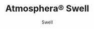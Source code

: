 ---
title: "Atmosphera® Swell"
image_primary: "img/Arktura-Atmosphera-Swell-Standard-Feature-Image-v3-1600x1600.png"
image_secondary: "img/Arktura-Atmosphera-Swell-EmPower-Health-Ewa-Beach-HI_WEB_2-scaled.jpg"
description: "Swell%u2019s%20smooth%20geometric%20forms%20transform%20your%20thoughts%20and%20space%20into%20a%20tranquil%20oceanside%20paradise.%20Swell%u2019s%20gentle%20pattern%20adds%20excitement%20while%20capturing%20the%20aura%20of%20billowing%20clouds%20and%20the%20gentle%20swell%20of%20an%20active%20ocean.%20Perfect%20for%20a%20dramatic%20yet%20elegant%20design%2C%20Swell%20incorporates%20our%20Soft%20Sound%AE%20fins%20to%20a%20good%20job%20of%20quieting%20the%20noise%20of%20the%20waves%20lapping%20against%20the%20shore."
designer: "Arktura"
subtitle: "Swell"
href: "https://arktura.com/product/atmosphera-standard-swell/"
tags: 
  - "arktura"
  - "Acoustic"
  - "Ceiling Baffles"
  - "ceiling-baffles"
category: "ceiling-baffles"
manufacturer: "Arktura"
slug: "/manufacturers/arktura/ceiling-baffles/arktura-atmosphera-swell"
---